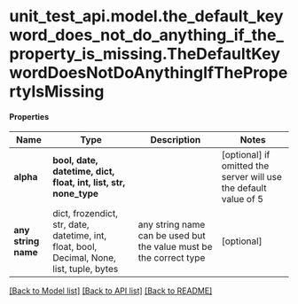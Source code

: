 # unit_test_api.model.the_default_keyword_does_not_do_anything_if_the_property_is_missing.TheDefaultKeywordDoesNotDoAnythingIfThePropertyIsMissing

#### Properties
Name | Type | Description | Notes
------------ | ------------- | ------------- | -------------
**alpha** | **bool, date, datetime, dict, float, int, list, str, none_type** |  | [optional]  if omitted the server will use the default value of 5
**any string name** | dict, frozendict, str, date, datetime, int, float, bool, Decimal, None, list, tuple, bytes | any string name can be used but the value must be the correct type | [optional]

[[Back to Model list]](../../README.md#documentation-for-models) [[Back to API list]](../../README.md#documentation-for-api-endpoints) [[Back to README]](../../README.md)

